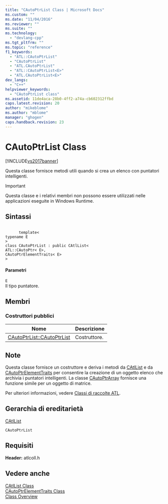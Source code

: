 ```yaml
---
title: "CAutoPtrList Class | Microsoft Docs"
ms.custom: ""
ms.date: "11/04/2016"
ms.reviewer: ""
ms.suite: ""
ms.technology: 
  - "devlang-cpp"
ms.tgt_pltfrm: ""
ms.topic: "reference"
f1_keywords: 
  - "ATL::CAutoPtrList"
  - "CAutoPtrList"
  - "ATL.CAutoPtrList"
  - "ATL::CAutoPtrList<E>"
  - "ATL.CAutoPtrList<E>"
dev_langs: 
  - "C++"
helpviewer_keywords: 
  - "CAutoPtrList class"
ms.assetid: 11de4aca-28b0-4ff2-a74a-cb602312ffbd
caps.latest.revision: 20
author: "mikeblome"
ms.author: "mblome"
manager: "ghogen"
caps.handback.revision: 23
---
```

# CAutoPtrList Class
[!INCLUDE[vs2017banner](../../assembler/inline/includes/vs2017banner.md)]

Questa classe fornisce metodi utili quando si crea un elenco con puntatori intelligenti.  
  
> [!IMPORTANT]
>  Questa classe e i relativi membri non possono essere utilizzati nelle applicazioni eseguite in Windows Runtime.  
  
## Sintassi  
  
```  
  
      template<  
typename E  
>  
class CAutoPtrList : public CAtlList<  
ATL::CAutoPtr< E>,  
CAutoPtrElementTraits< E>  
>  
```  
  
#### Parametri  
 `E`  
 Il tipo puntatore.  
  
## Membri  
  
### Costruttori pubblici  
  
|Nome|Descrizione|  
|----------|-----------------|  
|[CAutoPtrList::CAutoPtrList](../Topic/CAutoPtrList::CAutoPtrList.md)|Costruttore.|  
  
## Note  
 Questa classe fornisce un costruttore e deriva i metodi da [CAtlList](../../atl/reference/catllist-class.md) e da [CAutoPtrElementTraits](../../atl/reference/cautoptrelementtraits-class.md) per consentire la creazione di un oggetto elenco che archivia i puntatori intelligenti.  La classe [CAutoPtrArray](../../atl/reference/cautoptrarray-class.md) fornisce una funzione simile per un oggetto di matrice.  
  
 Per ulteriori informazioni, vedere [Classi di raccolte ATL](../../atl/atl-collection-classes.md).  
  
## Gerarchia di ereditarietà  
 [CAtlList](../../atl/reference/catllist-class.md)  
  
 `CAutoPtrList`  
  
## Requisiti  
 **Header:** atlcoll.h  
  
## Vedere anche  
 [CAtlList Class](../../atl/reference/catllist-class.md)   
 [CAutoPtrElementTraits Class](../../atl/reference/cautoptrelementtraits-class.md)   
 [Class Overview](../../atl/atl-class-overview.md)